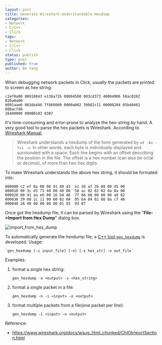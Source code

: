 ```yaml
---
layout: post
title: Generate Wireshark-Understandable Hexdump
categories: 
- Network
- C/C++
- Click
tags:
- Network
- C/C++
- Click
status: publish
type: post
published: true
author: Bo Yang
---
```


When debugging network packets in Click, usually the packets are printed to screen as hex string:
    
    c2ef0a00 00918843 e138a72b 08004500 003cd373 40004006 58ac0202 020a0a00
    0091aae6 0016b446 7f860000 0000a002 39082c11 00000204 05b40402 080acf40
    26400000 00000103 0307
    
It's time-consuming and error-prone to analyze the hex-string by hand. A very good tool to parse the hex packets is Wireshark. According to [Wireshark Manual](https://www.wireshark.org/docs/wsug_html_chunked/ChIOImportSection.html),

> Wireshark understands a hexdump of the form generated by `od -Ax -tx1 -v`. In other words, each byte is individually displayed and surrounded with a space. Each line begins with an offset describing the position in the file. The offset is a hex number (can also be octal or decimal), of more than two hex digits.

To make Wireshark understands the above hex string, it should be formated into:
    
    000000 c2 ef 0a 00 00 91 88 43  e1 38 a7 2b 08 00 45 00
    000010 00 3c d3 73 40 00 40 06  58 ac 02 02 02 0a 0a 00
    000020 00 91 aa e6 00 16 b4 46  7f 86 00 00 00 00 a0 02
    000030 39 08 2c 11 00 00 02 04  05 b4 04 02 08 0a cf 40
    000040 26 40 00 00 00 00 01 03  03 07
    
Once got the hexdump file, it can be parsed by Wireshark using the "**File->Import from Hex Dump**" dialog box.

![import_from_hex_dump](https://www.wireshark.org/docs/wsug_html_chunked/wsug_graphics/ws-file-import.png)

To automatically generate the hexdump file, a [C++ tool `gen_hexdump`](https://github.com/bo-yang/misc/blob/master/gen_hexdump.cc) is developed. Usage:

    `gen_hexdump [-i input_file] [-n] [-s hex_str] -o out_file`

Examples:

1. format a single hex string:

    `gen_hexdump -o <output> -s <hex_string>`

2. format a single packet in a file:

    `gen_hexdump -n -i <input> -o <output>`

3. format multiple packets from a file(one packet per line):

    `gen_hexdump -i <input> -o <output>`

Reference:

- https://www.wireshark.org/docs/wsug_html_chunked/ChIOImportSection.html
